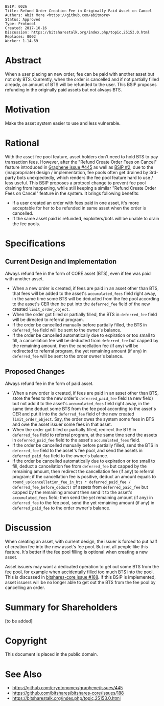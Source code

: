     BSIP: 0026
    Title: Refund Order Creation Fee in Originally Paid Asset on Cancel
    Authors: Abit More <https://github.com/abitmore>
    Status: Approved
    Type: Protocol
    Created: 2017-10-16
    Discussion: https://bitsharestalk.org/index.php/topic,25153.0.html
    Replaces: 0002
    Worker: 1.14.69

# Abstract

When a user placing an new order, fee can be paid with another asset but not only BTS. Currently, when the order is cancelled and if not partially filled already, an amount of BTS will be refunded to the user. This BSIP proposes refunding in the originally paid assets but not always BTS.

# Motivation

Make the asset system easier to use and less vulnerable.

# Rational

With the asset fee pool feature, asset holders don't need to hold BTS to pay transaction fees. However, after the "Refund Create Order Fees on Cancel" feature introduced in  [Graphene issue #445](https://github.com/cryptonomex/graphene/issues/445) as well as [BSIP #2](https://github.com/bitshares/bsips/blob/master/bsip-0002.md), due to the (inappropriate) design / implementation, fee pools often get drained by 3rd-party bots unexpectedly, which renders the fee pool feature hard to use / less useful. This BSIP proposes a protocol change to prevent fee pool draining from happening, while still keeping a similar "Refund Create Order Fees on Cancel" feature in the system. It brings following benefits:
* If a user created an order with fees paid in one asset, it's more acceptable for her to be refunded in same asset when the order is cancelled.
* If the same asset paid is refunded, exploiters/bots will be unable to drain the fee pools.

# Specifications

## Current Design and Implementation

Always refund fee in the form of CORE asset (BTS), even if fee was paid with another asset.

* When a new order is created, if fees are paid in an asset other than BTS, that fees will be added to the asset's `accumulated_fees` field right away, in the same time some BTS will be deducted from the fee pool according to the asset's CER then be put into the `deferred_fee` field of the new created `limit_order_object`.
* When the order got filled or partially filled, the BTS in `deferred_fee` field will be directed to referral program.
* If the order be cancelled manually before partially filled, the BTS in `deferred_fee` field will be sent to the owner's balance.
* If the order be cancelled automatically due to expiration or too small to fill, a cancellation fee will be deducted from `deferred_fee` but capped by the remaining amount, then the cancellation fee (if any) will be redirected to referral program, the yet remaining amount (if any) in `deferred_fee` will be sent to the order owner's balance.

## Proposed Changes

Always refund fee in the form of paid asset.

* When a new order is created, if fees are paid in an asset other than BTS, store the fees to the new order's `deferred_paid_fee` field (a new field) but not add it to the asset's `accumulated_fees` field right away, in the same time deduct some BTS from the fee pool according to the asset's CER and put it into the `deferred_fee` field of the new created `limit_order_object`. Say, the order owes the system some fees in BTS and owe the asset issuer some fees in that asset.
* When the order got filled or partially filled, redirect the BTS in `deferred_fee` field to referral program, at the same time send the assets in `deferred_paid_fee` field to the asset's `accumulated_fees` field.
* If the order be cancelled manually before partially filled, send the BTS in `deferred_fee` field to the asset's fee pool, and send the assets in `deferred_paid_fee` field to the owner's balance.
* If the order be cancelled automatically due to expiration or too small to fill, deduct a cancellation fee from `deferred_fee` but capped by the remaining amount, then redirect the cancellation fee (if any) to referral program; if the cancellation fee is positive, deduct an amount equals to `round_up(cancellation_fee_in_bts * deferred_paid_fee / deferred_fee_before_deduct)` of assets from `deferred_paid_fee` but capped by the remaining amount then send it to the asset's `accumulated_fees` field; then send the yet remaining amount (if any) in `deferred_fee` to the fee pool, send the yet remaining amount (if any) in `deferred_paid_fee` to the order owner's balance.


# Discussion

When creating an asset, with current design, the issuer is forced to put half of creation fee into the new asset's fee pool. But not all people like this feature. It's better if the fee pool filling is optional when creating a new asset.

Asset issuers may want a dedicated operation to get out some BTS from the fee pool, for example when accidentally filled too much BTS into the pool. This is discussed in [bitshares-core issue #188](https://github.com/bitshares/bitshares-core/issues/188). If this BSIP is implemented, asset issuers will be no longer able to get out the BTS from the fee pool by cancelling an order.

# Summary for Shareholders

[to be added]

# Copyright

This document is placed in the public domain.

# See Also

* https://github.com/cryptonomex/graphene/issues/445
* https://github.com/bitshares/bitshares-core/issues/188
* https://bitsharestalk.org/index.php/topic,25153.0.html
